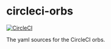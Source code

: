 # circleci-orbs

[![CircleCI](https://circleci.com/gh/timakin/go-modules-orb.svg?style=svg)](https://circleci.com/gh/timakin/go-modules-orb)

The yaml sources for the CircleCI orbs.